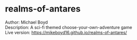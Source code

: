 # realms-of-antares
Author: Michael Boyd<br/>
Description: A sci-fi themed choose-your-own-adventure game<br/>
Live version: https://mikeboyd16.github.io/realms-of-antares/
